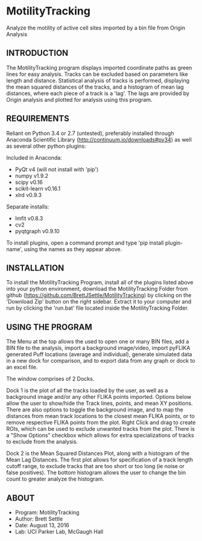 # MotilityTracking
Analyze the motility of active cell sites imported by a bin file from Origin Analysis


INTRODUCTION
------------
The MotilityTracking program displays imported coordinate paths as green lines for easy analysis.  Tracks can be excluded based on parameters like length and distance.  Statistical analysis of tracks is performed, displaying the mean squared distances of the tracks, and a histogram of mean lag distances, where each piece of a track is a 'lag'.  The lags are provided by Origin analysis and plotted for analysis using this program.


REQUIREMENTS
------------

Reliant on Python 3.4 or 2.7 (untested), preferably installed through Anaconda Scientific Library (http://continuum.io/downloads#py34) as well as several other python plugins:

Included in Anaconda:
*	PyQt 		v4	(will not install with 'pip')
*	numpy 	v1.9.2
*	scipy 	v0.16
*	scikit-learn	v0.16.1
*	xlrd		v0.9.3

Separate installs:
* lmfit     v0.8.3
* cv2
*	pyqtgraph	v0.9.10

To install plugins, open a command prompt and type 'pip install plugin-name', using the names as they appear above.

INSTALLATION
------------
To install the MotilityTracking Program, install all of the plugins listed above into your python environment, download the MotilityTracking Folder from github (https://github.com/BrettJSettle/MotilityTracking) by clicking on the 'Download Zip'
button on the right sidebar. Extract it to your computer and run by clicking the 'run.bat' file located inside the MotilityTracking Folder.


USING THE PROGRAM
-----------------
The Menu at the top allows the used to open one or many BIN files,
add a BIN file to the analysis, import a background image/video, import
pyFLIKA generated Puff locations (average and individual), generate
simulated data in a new dock for comparison, and to export data from
any graph or dock to an excel file.

The window comprises of 2 Docks.

Dock 1 is the plot of all the tracks loaded by the user, as well as a
background image and/or any other FLIKA points imported. Options below
allow the user to show/hide the Track lines, points, and mean XY positions.
There are also options to toggle the background image, and to map the
distances from mean track locations to the closest mean FLIKA points,
or to remove respective FLIKA points from the plot.
	Right Click and drag to create ROIs, which can be used to exclude
unwanted tracks from the plot.  There is a "Show Options" checkbox which
allows for extra specializations of tracks to exclude from the analysis.


Dock 2 is the Mean Squared Distances Plot, along with a histogram of
the Mean Lag Distances. The first plot allows for specification of a
track length cutoff range, to exclude tracks that are too short or too
long (ie noise or false positives).  The bottom histogram allows the user
to change the bin count to greater analyze the histogram.

ABOUT
-----
*	Program: MotilityTracking
*	Author: Brett Settle
*	Date: August 13, 2016
*	Lab: UCI Parker Lab, McGaugh Hall
